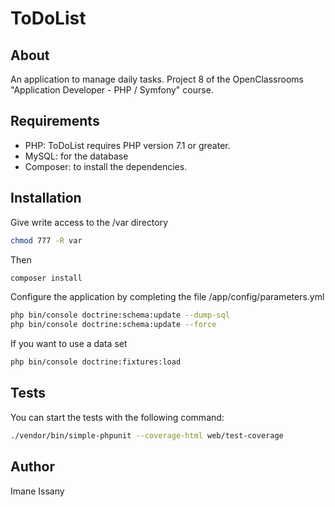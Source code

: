 # ToDoList

## About

An application to manage daily tasks.
Project 8 of the OpenClassrooms "Application Developer - PHP / Symfony" course.

## Requirements

+ PHP: ToDoList requires PHP version 7.1 or greater. 
+ MySQL: for the database
+ Composer: to install the dependencies.

## Installation

Give write access to the /var directory

```bash
chmod 777 -R var
```

Then

```bash
composer install
```

Configure the application by completing the file /app/config/parameters.yml

```bash
php bin/console doctrine:schema:update --dump-sql
php bin/console doctrine:schema:update --force
```

If you want to use a data set

```bash
php bin/console doctrine:fixtures:load
```

## Tests

You can start the tests with the following command:

```bash
./vendor/bin/simple-phpunit --coverage-html web/test-coverage
```


## Author

Imane Issany 
